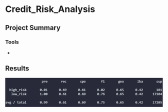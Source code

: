 # Credit_Risk_Analysis
## Project Summary

### Tools
-

## Results
![](Resources/randomOversampling1.png)
